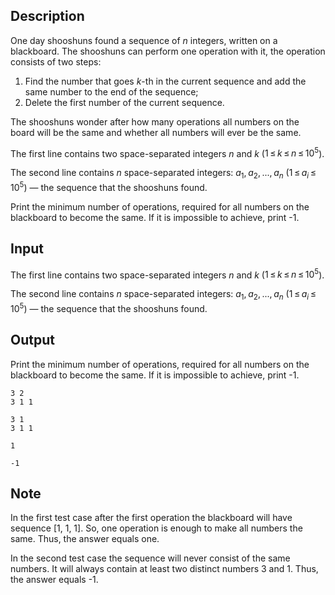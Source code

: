 ## Description

<div><p>One day shooshuns found a sequence of <span class="tex-span"><i>n</i></span> integers, written on a blackboard. The shooshuns can perform one operation with it, the operation consists of two steps:</p><ol> <li> Find the number that goes <span class="tex-span"><i>k</i></span>-th in the current sequence and add the same number to the end of the sequence; </li><li> Delete the first number of the current sequence. </li></ol><p>The shooshuns wonder after how many operations all numbers on the board will be the same and whether all numbers will ever be the same.</p></div><div class="input-specification"><p>The first line contains two space-separated integers <span class="tex-span"><i>n</i></span> and <span class="tex-span"><i>k</i></span> (<span class="tex-span">1 ≤ <i>k</i> ≤ <i>n</i> ≤ 10<sup class="upper-index">5</sup></span>).</p><p>The second line contains <span class="tex-span"><i>n</i></span> space-separated integers: <span class="tex-span"><i>a</i><sub class="lower-index">1</sub>, <i>a</i><sub class="lower-index">2</sub>, ..., <i>a</i><sub class="lower-index"><i>n</i></sub></span> (<span class="tex-span">1 ≤ <i>a</i><sub class="lower-index"><i>i</i></sub> ≤ 10<sup class="upper-index">5</sup></span>) — the sequence that the shooshuns found.</p></div><div class="output-specification"><p>Print the minimum number of operations, required for all numbers on the blackboard to become the same. If it is impossible to achieve, print -1.</p></div>

## Input

<p>The first line contains two space-separated integers <span class="tex-span"><i>n</i></span> and <span class="tex-span"><i>k</i></span> (<span class="tex-span">1 ≤ <i>k</i> ≤ <i>n</i> ≤ 10<sup class="upper-index">5</sup></span>).</p><p>The second line contains <span class="tex-span"><i>n</i></span> space-separated integers: <span class="tex-span"><i>a</i><sub class="lower-index">1</sub>, <i>a</i><sub class="lower-index">2</sub>, ..., <i>a</i><sub class="lower-index"><i>n</i></sub></span> (<span class="tex-span">1 ≤ <i>a</i><sub class="lower-index"><i>i</i></sub> ≤ 10<sup class="upper-index">5</sup></span>) — the sequence that the shooshuns found.</p>

## Output

<p>Print the minimum number of operations, required for all numbers on the blackboard to become the same. If it is impossible to achieve, print -1.</p>





```input1
3 2
3 1 1

```




```input2
3 1
3 1 1

```




```output1
1

```




```output2
-1

```



## Note

<p>In the first test case after the first operation the blackboard will have sequence <span class="tex-font-style-tt">[1, 1, 1]</span>. So, one operation is enough to make all numbers the same. Thus, the answer equals one.</p><p>In the second test case the sequence will never consist of the same numbers. It will always contain at least two distinct numbers 3 and 1. Thus, the answer equals -1.</p>
